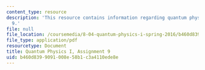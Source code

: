 ```yaml
---
content_type: resource
description: 'This resource contains information regarding quantum physics: Assignment
  9.'
file: null
file_location: /coursemedia/8-04-quantum-physics-i-spring-2016/b460d8399091008e58b1c3a4110ede8e_MIT8_04S16_ps9_2016.pdf
file_type: application/pdf
resourcetype: Document
title: Quantum Physics I, Assignment 9
uid: b460d839-9091-008e-58b1-c3a4110ede8e
---
```


